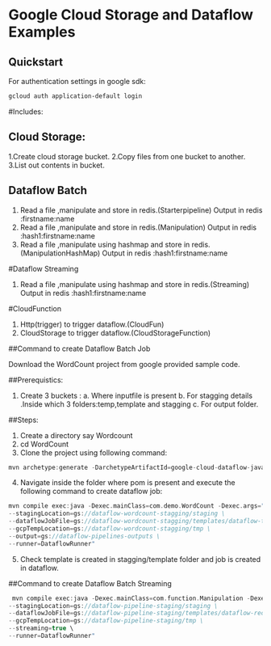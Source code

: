 # Google Cloud Storage and Dataflow Examples

## Quickstart

For authentication settings in google sdk:
```xml
gcloud auth application-default login
```

#Includes:

## Cloud Storage:
1.Create cloud storage bucket.
2.Copy files from one bucket to another.
3.List out contents in bucket.

## Dataflow Batch

1. Read a file ,manipulate and store in redis.(Starterpipeline)
   Output in redis :firstname:name
2. Read a file ,manipulate and store in redis.(Manipulation)
   Output in redis :hash1:firstname:name
3. Read a file ,manipulate using hashmap and store in redis.(ManipulationHashMap)
  Output in redis :hash1:firstname:name

#Dataflow Streaming
1. Read a file ,manipulate using hashmap and store in redis.(Streaming)
     Output in redis :hash1:firstname:name
     
#CloudFunction
1. Http(trigger) to trigger dataflow.(CloudFun)
2. CloudStorage to trigger dataflow.(CloudStorageFunction)


##Command to create Dataflow Batch Job

Download the WordCount project from google provided sample code.

##Prerequistics:
1. Create 3 buckets :
a. Where inputfile is present
b. For stagging details .Inside which 3 folders:temp,template and stagging
c. For output folder.

##Steps:

1. Create a directory say Wordcount
2. cd WordCount
3. Clone the project using following command:

```Groovy
mvn archetype:generate -DarchetypeArtifactId=google-cloud-dataflow-java-archetypes-examples -DarchetypeGroupId=com.google.cloud.dataflow -DarchetypeVersion=2.5.0 -DgroupId=com.demo -DartifactId=dataflow-demo -Dversion="0.1" -DinteractiveMode=false -Dpackage=com.demo
```

4. Navigate inside the folder where pom is present and execute the following command to create dataflow job:
```Groovy
mvn compile exec:java -Dexec.mainClass=com.demo.WordCount -Dexec.args="--project=my-new-267017 \
--stagingLocation=gs://dataflow-wordcount-stagging/staging \
--dataflowJobFile=gs://dataflow-wordcount-stagging/templates/dataflow-template-test \
--gcpTempLocation=gs://dataflow-wordcount-stagging/tmp \
--output=gs://dataflow-pipelines-outputs \
--runner=DataflowRunner"

```
5. Check template is created in stagging/template folder and job is created in dataflow.

##Command to create Dataflow Batch Streaming

```Groovy
 mvn compile exec:java -Dexec.mainClass=com.function.Manipulation -Dexec.args="--project=my-dataflow-project-284008 \
--stagingLocation=gs://dataflow-pipeline-staging/staging \
--dataflowJobFile=gs://dataflow-pipeline-staging/templates/dataflow-redis-template2 \
--gcpTempLocation=gs://dataflow-pipeline-staging/tmp \
--streaming=true \
--runner=DataflowRunner"

```